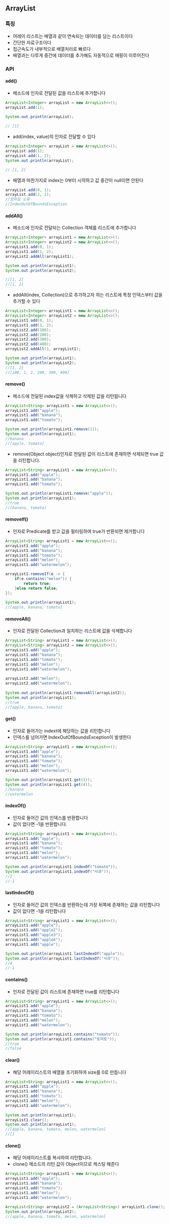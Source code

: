 ## ArrayList
### 특징
- 어레이 리스트는 배열과 같이 연속되는 데이터를 담는 리스트이다
- 간단한 자료구조이다
- 접근속도가 내부적으로 배열처리로 빠르다
- 배열과는 다루게 중간에 데이터를 추가해도 자동적으로 매핑이 이루어진다

### API
#### add()
- 메소드에 인자로 전달된 값을 리스트에 추가합니다

```java
ArrayList<Integer> arrayList = new ArrayList<>();
arrayList.add(1);
		
System.out.println(arrayList);

// [1]
```
- add(index, value)의 인자로 전달할 수 있다
```java
ArrayList<Integer> arrayList = new ArrayList<>();
arrayList.add(1);
arrayList.add(1, 2);
System.out.println(arrayList);

// [1, 2]
```
- 배열과 마찬가지로 index는 0부터 시작하고 값 중간이 null이면 안된다
```java
arrayList.add(0, 1);
arrayList.add(2, 2);
//컴파일 오류
//IndexOutOfBoundsException
```
#### addAll()
- 메소드에 인자로 전달되는 Collection 객체를 리스트에 추가합니다
```java
ArrayList<Integer> arrayList1 = new ArrayList<>();
ArrayList<Integer> arrayList2 = new ArrayList<>();
arrayList1.add(0, 1);
arrayList1.add(1, 2);
arrayList2.addAll(arrayList1);

System.out.println(arrayList1);
System.out.println(arrayList2);

//[1, 2]
//[1, 2]
```
- addAll(index, Collection)으로 추가하고자 하는 리스트에 특정 인덱스부터 값을 추가할 수 있다
```java
ArrayList<Integer> arrayList1 = new ArrayList<>();
ArrayList<Integer> arrayList2 = new ArrayList<>();
arrayList1.add(0, 1);
arrayList1.add(1, 2);
arrayList2.add(100);
arrayList2.add(200);
arrayList2.add(300);
arrayList2.add(400);
arrayList2.addAll(1, arrayList1);

System.out.println(arrayList1);
System.out.println(arrayList2);
//[1, 2]
//[100, 1, 2, 200, 300, 400]
```
#### remove()
- 메소드에 전달된 index값을 삭제하고 삭제된 값을 리턴됩니다
```java
ArrayList<String> arrayList1 = new ArrayList<>();
arrayList1.add("apple");
arrayList1.add("banana");
arrayList1.add("tomato");

System.out.println(arrayList1.remove(1));
System.out.println(arrayList1);
//banana
//[apple, tomato]
```
- remove(Object object)인자로 전달된 값이 리스트에 존재하면 삭제되면 true 값을 리턴합니다.
```java
ArrayList<String> arrayList1 = new ArrayList<>();
arrayList1.add("apple");
arrayList1.add("banana");
arrayList1.add("tomato");

System.out.println(arrayList1.remove("apple"));
System.out.println(arrayList1);
//true
//[banana, tomato]
```
#### removeIf()
- 인자로 Predicate를 받고 값을 필터링하여 true가 반환되면 제거합니다
```java
ArrayList<String> arrayList1 = new ArrayList<>();
arrayList1.add("apple");
arrayList1.add("banana");
arrayList1.add("tomato");
arrayList1.add("melon");
arrayList1.add("watermelon");

arrayList1.removeIf(e -> {
	if(e.contains("melon")) {
		return true;
	}else return false;
});
		
System.out.println(arrayList1);
//[apple, banana, tomato]
```
#### removeAll()
- 인자로 전달된 Collection과 일치하는 리스트에 값을 삭제합니다

```java
ArrayList<String> arrayList1 = new ArrayList<>();
ArrayList<String> arrayList2 = new ArrayList<>();
arrayList1.add("apple");
arrayList1.add("banana");
arrayList1.add("tomato");
arrayList1.add("melon");
arrayList1.add("watermelon");
		
arrayList2.add("melon");
arrayList2.add("watermelon");
	
System.out.println(arrayList1.removeAll(arrayList2));		
System.out.println(arrayList1);
//true
//[apple, banana, tomato]
```

#### get()
- 인자로 들어가는 indext에 해당하는 값을 리턴합니다
- 인덱스를 넘어가면 IndexOutOfBoundsException이 발생한다
```java
ArrayList<String> arrayList1 = new ArrayList<>();
arrayList1.add("apple");
arrayList1.add("banana");
arrayList1.add("tomato");
arrayList1.add("melon");
arrayList1.add("watermelon");

System.out.println(arrayList1.get(1));
System.out.println(arrayList1.get(4));
//banana
//watermelon
```
#### indexOf()
- 인자로 들어간 값의 인덱스를 반환합니다
- 값이 없다면 -1을 반환합니다.
```java
ArrayList<String> arrayList1 = new ArrayList<>();
arrayList1.add("apple");
arrayList1.add("banana");
arrayList1.add("tomato");
arrayList1.add("melon");
arrayList1.add("watermelon");

System.out.println(arrayList1.indexOf("tomato"));
System.out.println(arrayList1.indexOf("사과"));
//2
//-1
```

#### lastIndexOf()
- 인자로 들어간 값의 인덱스를 반환하는데 가장 뒤쪽에 존재하는 값을 리턴합니다
- 값이 없다면 -1을 리턴합니다

```java
ArrayList<String> arrayList1 = new ArrayList<>();
arrayList1.add("apple");
arrayList1.add("apple2");
arrayList1.add("apple3");
arrayList1.add("apple4");
arrayList1.add("apple");

System.out.println(arrayList1.lastIndexOf("apple"));
System.out.println(arrayList1.lastIndexOf("사과"));
//4
//-1
```

#### contains()
- 인자로 전달된 값이 리스트에 존재하면 true를 리턴합니다

```java
ArrayList<String> arrayList1 = new ArrayList<>();
arrayList1.add("apple");
arrayList1.add("banana");
arrayList1.add("tomato");
arrayList1.add("melon");
arrayList1.add("watermelon");

System.out.println(arrayList1.contains("tomato"));
System.out.println(arrayList1.contains("토마토"));
//true
//false
```

#### clear()
- 해당 어레이리스트의 배열을 초기화하여 size를 0로 만듭니다

```java
ArrayList<String> arrayList1 = new ArrayList<>();
arrayList1.add("apple");
arrayList1.add("banana");
arrayList1.add("tomato");
arrayList1.add("melon");
arrayList1.add("watermelon");
	
System.out.println(arrayList1);
arrayList1.clear();
System.out.println(arrayList1);
//[apple, banana, tomato, melon, watermelon]
//[]
```
#### clone()
- 해당 어레이리스트를 복사하여 리턴합니다.
- clone() 메소드의 리턴 값이 Object이므로 캐스팅 해준다
```java
ArrayList<String> arrayList1 = new ArrayList<>();
arrayList1.add("apple");
arrayList1.add("banana");
arrayList1.add("tomato");
arrayList1.add("melon");
arrayList1.add("watermelon");
			
ArrayList<String> arrayList2 = (ArrayList<String>) arrayList1.clone();
System.out.println(arrayList2);
//[apple, banana, tomato, melon, watermelon]
```